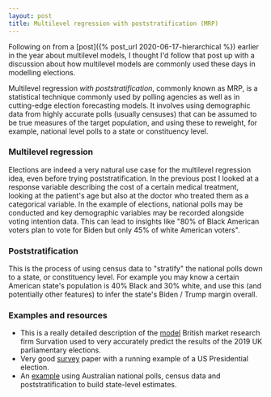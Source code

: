 ```yaml
---
layout: post
title: Multilevel regression with poststratification (MRP)
---
```


Following on from a [post]({% post_url 2020-06-17-hierarchical %}) earlier in the year about multilevel models, I thought I'd follow that post up with a discussion about how multilevel models are commonly used these days in modelling elections. 

Multilevel regression *with poststratification*, commonly known as MRP, is a statistical technique commonly used by polling agencies as well as in cutting-edge election forecasting models. It involves using demographic data from highly accurate polls (usually censuses) that can be assumed to be true measures of the target population, and using these to reweight, for example, national level polls to a state or constituency level. 

### Multilevel regression

Elections are indeed a very natural use case for the multilevel regression idea, even before trying poststratification. In the previous post I looked at a response variable describing the cost of a certain medical treatment, looking at the patient's age but also at the doctor who treated them as a categorical variable. In the example of elections, national polls may be conducted and key demographic variables may be recorded alongside voting intention data. This can lead to insights like "80% of Black American voters plan to vote for Biden but only 45% of white American voters". 

### Poststratification

This is the process of using census data to "stratify" the national polls down to a state, or constituency level. For example you may know a certain American state's population is 40% Black and 30% white, and use this (and potentially other features) to infer the state's Biden / Trump margin overall. 

### Examples and resources
- This is a really detailed description of the [model](https://www.survation.com/2019-general-election-mrp-predictions-survation-and-dr-chris-hanretty/) British market research firm Survation used to very accurately predict the results of the 2019 UK parliamentary elections. 
- Very good [survey](https://www.microsoft.com/en-us/research/wp-content/uploads/2016/04/forecasting-with-nonrepresentative-polls.pdf]) paper with a running example of a US Presidential election. 
- An [example](https://www.tellingstorieswithdata.com/multilevel-modelling-with-post-stratification.html) using Australian national polls, census data and poststratification to build state-level estimates. 
